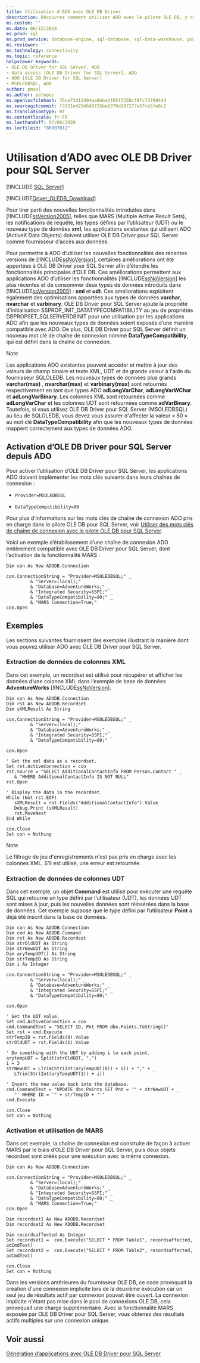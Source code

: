 ```yaml
---
title: Utilisation d’ADO avec OLE DB Driver
description: Découvrez comment utiliser ADO avec le pilote OLE DB, y compris les nouvelles fonctionnalités comme les jeux MARS (Multiple Active Result Set), les notifications de requête, les types définis par l’utilisateur ou le type de données XML.
ms.custom: ''
ms.date: 06/12/2018
ms.prod: sql
ms.prod_service: database-engine, sql-database, sql-data-warehouse, pdw
ms.reviewer: ''
ms.technology: connectivity
ms.topic: reference
helpviewer_keywords:
- OLE DB Driver for SQL Server, ADO
- data access [OLE DB Driver for SQL Server], ADO
- ADO [OLE DB Driver for SQL Server]
- MSOLEDBSQL, ADO
author: pmasl
ms.author: pelopes
ms.openlocfilehash: 76ce73d13494aa8ebabf05f3550cf8fc7379944d
ms.sourcegitcommit: f3321ed29d6d8725ba6378d207277a57cb5fe8c2
ms.translationtype: HT
ms.contentlocale: fr-FR
ms.lasthandoff: 07/06/2020
ms.locfileid: "86007012"
---
```

# <a name="using-ado-with-ole-db-driver-for-sql-server"></a>Utilisation d’ADO avec OLE DB Driver pour SQL Server
[!INCLUDE [SQL Server](../../../includes/applies-to-version/sql-asdb-asdbmi-asa-pdw.md)]

[!INCLUDE[Driver_OLEDB_Download](../../../includes/driver_oledb_download.md)]

  Pour tirer parti des nouvelles fonctionnalités introduites dans [!INCLUDE[ssVersion2005](../../../includes/ssversion2005-md.md)], telles que MARS (Multiple Active Result Sets), les notifications de requête, les types définis par l’utilisateur (UDT) ou le nouveau type de données **xml**, les applications existantes qui utilisent ADO (ActiveX Data Objects) doivent utiliser OLE DB Driver pour SQL Server comme fournisseur d’accès aux données.  
  
 Pour permettre à ADO d’utiliser les nouvelles fonctionnalités des récentes versions de [!INCLUDE[ssNoVersion](../../../includes/ssnoversion-md.md)], certaines améliorations ont été apportées à OLE DB Driver pour SQL Server afin d’étendre les fonctionnalités principales d’OLE DB. Ces améliorations permettent aux applications ADO d’utiliser les fonctionnalités [!INCLUDE[ssNoVersion](../../../includes/ssnoversion-md.md)] les plus récentes et de consommer deux types de données introduits dans [!INCLUDE[ssVersion2005](../../../includes/ssversion2005-md.md)] : **xml** et **udt**. Ces améliorations exploitent également des optimisations apportées aux types de données **varchar**, **nvarchar** et **varbinary**. OLE DB Driver pour SQL Server ajoute la propriété d’initialisation SSPROP_INIT_DATATYPECOMPATIBILITY au jeu de propriétés DBPROPSET_SQLSERVERDBINIT pour une utilisation par les applications ADO afin que les nouveaux types de données soient exposés d’une manière compatible avec ADO. De plus, OLE DB Driver pour SQL Server définit un nouveau mot clé de chaîne de connexion nommé **DataTypeCompatibility**, qui est défini dans la chaîne de connexion.  

> [!NOTE]  
>  Les applications ADO existantes peuvent accéder et mettre à jour des valeurs de champ binaire et texte XML, UDT et de grande valeur à l'aide du fournisseur SQLOLEDB. Les nouveaux types de données plus grands **varchar(max)** , **nvarchar(max)** et **varbinary(max)** sont retournés respectivement en tant que types ADO **adLongVarChar**, **adLongVarWChar** et **adLongVarBinary**. Les colonnes XML sont retournées comme **adLongVarChar** et les colonnes UDT sont retournées comme **adVarBinary**. Toutefois, si vous utilisez OLE DB Driver pour SQL Server (MSOLEDBSQL) au lieu de SQLOLEDB, vous devez vous assurer d'affecter la valeur « 80 » au mot clé **DataTypeCompatibility** afin que les nouveaux types de données mappent correctement aux types de données ADO.  

## <a name="enabling-ole-db-driver-for-sql-server-from-ado"></a>Activation d’OLE DB Driver pour SQL Server depuis ADO  
 Pour activer l’utilisation d’OLE DB Driver pour SQL Server, les applications ADO doivent implémenter les mots clés suivants dans leurs chaînes de connexion :  

-   `Provider=MSOLEDBSQL`  

-   `DataTypeCompatibility=80`  

 Pour plus d’informations sur les mots clés de chaîne de connexion ADO pris en charge dans le pilote OLE DB pour SQL Server, voir [Utiliser des mots clés de chaîne de connexion avec le pilote OLE DB pour SQL Server](using-connection-string-keywords-with-oledb-driver-for-sql-server.md).  

 Voici un exemple d’établissement d’une chaîne de connexion ADO entièrement compatible avec OLE DB Driver pour SQL Server, dont l’activation de la fonctionnalité MARS :  

```  
Dim con As New ADODB.Connection  

con.ConnectionString = "Provider=MSOLEDBSQL;" _  
         & "Server=(local);" _  
         & "Database=AdventureWorks;" _   
         & "Integrated Security=SSPI;" _  
         & "DataTypeCompatibility=80;" _  
         & "MARS Connection=True;"  
con.Open  
```  

## <a name="examples"></a>Exemples  
 Les sections suivantes fournissent des exemples illustrant la manière dont vous pouvez utiliser ADO avec OLE DB Driver pour SQL Server.  

### <a name="retrieving-xml-column-data"></a>Extraction de données de colonnes XML  
 Dans cet exemple, un recordset est utilisé pour récupérer et afficher les données d’une colonne XML dans l’exemple de base de données **AdventureWorks** [!INCLUDE[ssNoVersion](../../../includes/ssnoversion-md.md)].  

```  
Dim con As New ADODB.Connection  
Dim rst As New ADODB.Recordset  
Dim sXMLResult As String  

con.ConnectionString = "Provider=MSOLEDBSQL;" _  
         & "Server=(local);" _  
         & "Database=AdventureWorks;" _   
         & "Integrated Security=SSPI;" _   
         & "DataTypeCompatibility=80;"  

con.Open  

' Get the xml data as a recordset.  
Set rst.ActiveConnection = con  
rst.Source = "SELECT AdditionalContactInfo FROM Person.Contact " _  
   & "WHERE AdditionalContactInfo IS NOT NULL"  
rst.Open  

' Display the data in the recordset.  
While (Not rst.EOF)  
   sXMLResult = rst.Fields("AdditionalContactInfo").Value  
   Debug.Print (sXMLResult)  
   rst.MoveNext  
End While  

con.Close  
Set con = Nothing  
```  

> [!NOTE]  
>  Le filtrage de jeu d'enregistrements n'est pas pris en charge avec les colonnes XML. S'il est utilisé, une erreur est retournée.  

### <a name="retrieving-udt-column-data"></a>Extraction de données de colonnes UDT  
 Dans cet exemple, un objet **Command** est utilisé pour exécuter une requête SQL qui retourne un type défini par l’utilisateur (UDT), les données UDT sont mises à jour, puis les nouvelles données sont réinsérées dans la base de données. Cet exemple suppose que le type défini par l’utilisateur **Point** a déjà été inscrit dans la base de données.  

```  
Dim con As New ADODB.Connection  
Dim cmd As New ADODB.Command  
Dim rst As New ADODB.Recordset  
Dim strOldUDT As String  
Dim strNewUDT As String  
Dim aryTempUDT() As String  
Dim strTempID As String  
Dim i As Integer  

con.ConnectionString = "Provider=MSOLEDBSQL;" _  
         & "Server=(local);" _  
         & "Database=AdventureWorks;" _   
         & "Integrated Security=SSPI;" _  
         & "DataTypeCompatibility=80;"  

con.Open  

' Get the UDT value.  
Set cmd.ActiveConnection = con  
cmd.CommandText = "SELECT ID, Pnt FROM dbo.Points.ToString()"  
Set rst = cmd.Execute  
strTempID = rst.Fields(0).Value  
strOldUDT = rst.Fields(1).Value  

' Do something with the UDT by adding i to each point.  
arytempUDT = Split(strOldUDT, ",")  
i = 3  
strNewUDT = LTrim(Str(Int(aryTempUDT(0)) + i)) + "," + _  
   LTrim(Str(Int(aryTempUDT(1)) + i))  

' Insert the new value back into the database.  
cmd.CommandText = "UPDATE dbo.Points SET Pnt = '" + strNewUDT + _  
   "' WHERE ID = '" + strTempID + "'"  
cmd.Execute  

con.Close  
Set con = Nothing  
```  

### <a name="enabling-and-using-mars"></a>Activation et utilisation de MARS  
 Dans cet exemple, la chaîne de connexion est construite de façon à activer MARS par le biais d’OLE DB Driver pour SQL Server, puis deux objets recordset sont créés pour une exécution avec la même connexion.  

```  
Dim con As New ADODB.Connection  

con.ConnectionString = "Provider=MSOLEDBSQL;" _  
         & "Server=(local);" _  
         & "Database=AdventureWorks;" _   
         & "Integrated Security=SSPI;" _  
         & "DataTypeCompatibility=80;" _  
         & "MARS Connection=True;"  
con.Open  

Dim recordset1 As New ADODB.Recordset  
Dim recordset2 As New ADODB.Recordset  

Dim recordsaffected As Integer  
Set recordset1 =  con.Execute("SELECT * FROM Table1", recordsaffected, adCmdText)  
Set recordset2 =  con.Execute("SELECT * FROM Table2", recordsaffected, adCmdText)  

con.Close  
Set con = Nothing  
```  

 Dans les versions antérieures du fournisseur OLE DB, ce code provoquait la création d'une connexion implicite lors de la deuxième exécution car un seul jeu de résultats actif par connexion pouvait être ouvert. La connexion implicite n'étant pas mise dans le pool de connexions OLE DB, cela provoquait une charge supplémentaire. Avec la fonctionnalité MARS exposée par OLE DB Driver pour SQL Server, vous obtenez des résultats actifs multiples sur une connexion unique.  

## <a name="see-also"></a>Voir aussi  
 [Génération d’applications avec OLE DB Driver pour SQL Server](building-applications-with-oledb-driver-for-sql-server.md)  
